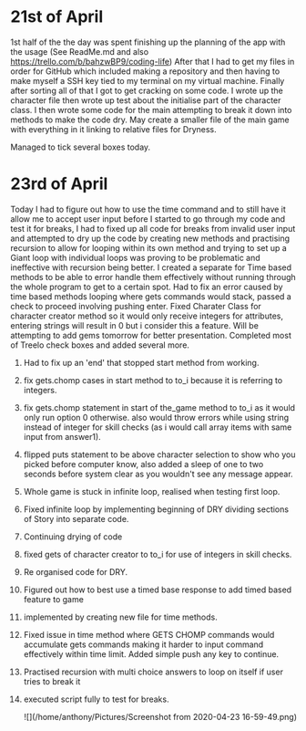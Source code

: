 # 21st of April	

1st half of the the day was spent finishing up the planning of the app with the usage (See ReadMe.md and also https://trello.com/b/bahzwBP9/coding-life) After that I had to get my files in order for GitHub which included making a repository and then having to make myself  a SSH key tied to my terminal on my virtual machine. Finally after sorting all of that I got to get cracking on some code. I wrote up the character file then wrote up test about the initialise part of the character class. I then wrote some code for the main attempting to break it down into methods to make the code dry. 
May create a smaller file of the main game with everything in it linking to relative files for Dryness.

Managed to tick several boxes today.   



# 23rd of April

Today I had to figure out how to use the time command and to still have it allow me to accept user input before I started to go through my  code and test it for breaks, I had to fixed up all code for breaks from invalid user input and attempted to dry up the code by  creating new methods and practising recursion to allow for looping within its own method and trying to set up a Giant loop with individual loops was proving to be problematic and ineffective with recursion being better. I created a separate for Time based methods to be able to error handle them effectively without running through the whole program to get to a certain spot. Had to fix an error caused by time based methods looping where gets commands would stack, passed a check to proceed involving pushing enter. Fixed Charater Class for character creator method so it would only receive integers for attributes, entering strings will result in 0 but i consider this a feature. Will be attempting to add gems tomorrow for better presentation. Completed most of Treelo check boxes and added several more.   

1. Had to fix up an 'end' that stopped start method from working. 

2. fix gets.chomp cases in start method to to_i because it is referring to integers.

3. fix gets.chomp statement in start of the_game method to to_i as it would only run option 0 otherwise. also would throw errors while using string instead of integer for skill checks (as i would call array items with same input from answer1).

4. flipped puts statement to be above character selection to show who you picked before computer know, also added a sleep of one to two seconds before system clear as you wouldn't see any message appear.  

5. Whole game is stuck in infinite loop, realised when testing first loop.

6. Fixed infinite loop by implementing beginning of DRY dividing sections of Story into separate code. 

7. Continuing drying of code

8. fixed gets of character creator to to_i for use of integers in skill checks.

9. Re organised code for DRY.

10. Figured out how to best use a timed base response to add timed based feature to  game 

11. implemented by creating new file for time methods.

12. Fixed issue in time method where GETS CHOMP commands would accumulate gets commands making it harder to input command effectively within time limit. Added simple push any key to continue.

13. Practised recursion with multi choice answers to loop on itself if user tries to break it

14. executed script fully to test for breaks.

    ![](/home/anthony/Pictures/Screenshot from 2020-04-23 16-59-49.png)

    